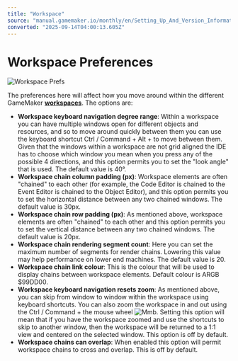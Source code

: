 ```yaml
---
title: "Workspace"
source: "manual.gamemaker.io/monthly/en/Setting_Up_And_Version_Information/IDE_Preferences/General/Workspace.htm"
converted: "2025-09-14T04:00:13.605Z"
---
```


# Workspace Preferences

![Workspace Prefs](../../../assets/Images/Setup_And_Version/Preferences/General_Workspace_Prefs.png)

The preferences here will affect how you move around within the different GameMaker [**workspaces**](../../../Introduction/Workspaces.md). The options are:

-   **Workspace keyboard navigation degree range**: Within a workspace you can have multiple windows open for different objects and resources, and so to move around quickly between them you can use the keyboard shortcut Ctrl / Command + Alt + <Arrow Keys> to move between them. Given that the windows within a workspace are not grid aligned the IDE has to choose which window you mean when you press any of the possible 4 directions, and this option permits you to set the "look angle" that is used. The default value is 40°.
-   **Workspace chain column padding (px)**: Workspace elements are often "chained" to each other (for example, the Code Editor is chained to the Event Editor is chained to the Object Editor), and this option permits you to set the horizontal distance between any two chained windows. The default value is 30px.
-   **Workspace chain row padding (px)**: As mentioned above, workspace elements are often "chained" to each other and this option permits you to set the vertical distance between any two chained windows. The default value is 20px.
-   **Workspace chain rendering segment count**: Here you can set the maximum number of segments for render chains. Lowering this value may help performance on lower end machines. The default value is 20.
-   **Workspace chain link colour**: This is the colour that will be used to display chains between workspace elements. Default colour is ARGB $99DD00.
-   **Workspace keyboard navigation resets zoom**: As mentioned above, you can skip from window to window within the workspace using keyboard shortcuts. You can also zoom the workspace in and out using the Ctrl / Command + the mouse wheel ![Mmb](../../../assets/Images/Icons/Icon_MMB.png). Setting this option will mean that if you have the workspace zoomed and use the shortcuts to skip to another window, then the workspace will be returned to a 1:1 view and centered on the selected window. This option is off by default.
-   **Workspace chains can overlap**: When enabled this option will permit workspace chains to cross and overlap. This is off by default.